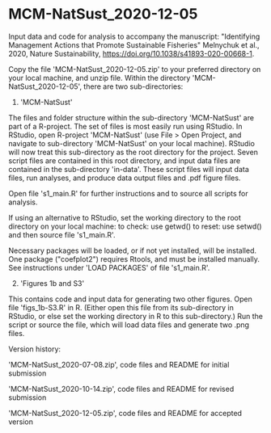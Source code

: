 # MCM-NatSust_2020-12-05
Input data and code for analysis to accompany the manuscript: "Identifying Management Actions that Promote Sustainable Fisheries"
Melnychuk et al., 2020, Nature Sustainability, https://doi.org/10.1038/s41893-020-00668-1.

Copy the file 'MCM-NatSust_2020-12-05.zip' to your preferred directory on your local machine, and unzip file. Within the directory 'MCM-NatSust_2020-12-05', there are two sub-directories:

1. 'MCM-NatSust'

The files and folder structure within the sub-directory 'MCM-NatSust' are part of a R-project. The set of files is most easily run using RStudio. In RStudio, open R-project 'MCM-NatSust' (use File > Open Project, and navigate to sub-directory 'MCM-NatSust' on your local machine). RStudio will now treat this sub-directory as the root directory for the project. Seven script files are contained in this root directory, and input data files are contained in the sub-directory 'in-data'. These script files will input data files, run analyses, and produce data output files and .pdf figure files.

Open file 's1_main.R' for further instructions and to source all scripts for analysis.

If using an alternative to RStudio, set the working directory to the root directory on your local machine: to check: use getwd() to reset: use setwd() and then source file 's1_main.R'.

Necessary packages will be loaded, or if not yet installed, will be installed. One package ("coefplot2") requires Rtools, and must be installed manually. See instructions under 'LOAD PACKAGES' of file 's1_main.R'.

2. 'Figures 1b and S3'

This contains code and input data for generating two other figures. Open file 'figs_1b-S3.R' in R. (Either open this file from its sub-directory in RStudio, or else set the working directory in R to this sub-directory.) Run the script or source the file, which will load data files and generate two .png files.

Version history:

'MCM-NatSust_2020-07-08.zip', code files and README for initial submission

'MCM-NatSust_2020-10-14.zip', code files and README for revised submission

'MCM-NatSust_2020-12-05.zip', code files and README for accepted version
